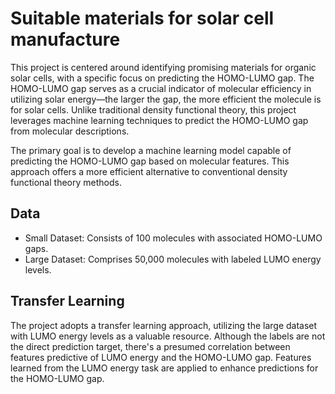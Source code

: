 # Suitable materials for solar cell manufacture

This project is centered around identifying promising materials for organic solar cells, with a specific focus on predicting the HOMO-LUMO gap. The HOMO-LUMO gap serves as a crucial indicator of molecular efficiency in utilizing solar energy—the larger the gap, the more efficient the molecule is for solar cells. Unlike traditional density functional theory, this project leverages machine learning techniques to predict the HOMO-LUMO gap from molecular descriptions.

The primary goal is to develop a machine learning model capable of predicting the HOMO-LUMO gap based on molecular features. This approach offers a more efficient alternative to conventional density functional theory methods.

## Data 
- Small Dataset: Consists of 100 molecules with associated HOMO-LUMO gaps.
- Large Dataset: Comprises 50,000 molecules with labeled LUMO energy levels.

## Transfer Learning
The project adopts a transfer learning approach, utilizing the large dataset with LUMO energy levels as a valuable resource. Although the labels are not the direct prediction target, there's a presumed correlation between features predictive of LUMO energy and the HOMO-LUMO gap. Features learned from the LUMO energy task are applied to enhance predictions for the HOMO-LUMO gap.
